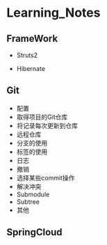 # Learning_Notes

## FrameWork

- Struts2

- Hibernate

## Git

- 配置
- 取得项目的Git仓库
- 将记录每次更新到仓库
- 远程仓库
- 分支的使用
- 标签的使用
- 日志
- 撤销
- 选择某些commit操作
- 解决冲突
- Submodule
- Subtree
- 其他

## SpringCloud

